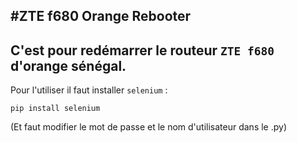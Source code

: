 #ZTE f680 Orange Rebooter
---
## C'est pour redémarrer le routeur ``ZTE f680`` d'orange sénégal.

Pour l'utiliser il faut installer ``selenium`` :
```
pip install selenium
```

(Et faut modifier le mot de passe et le nom d'utilisateur dans le .py)
